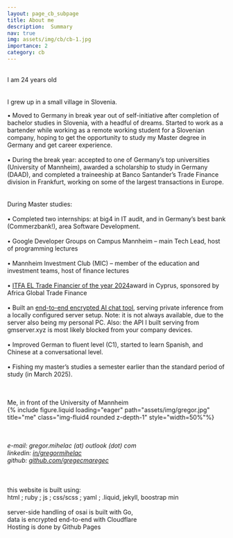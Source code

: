 ```yaml
---
layout: page_cb_subpage
title: About me
description:  Summary
nav: true
img: assets/img/cb/cb-1.jpg
importance: 2
category: cb
---
```





<br>
I am 24 years old<br>
<br>
<br>
I grew up in a small village in Slovenia.<br>

• Moved to Germany in break year out of self-initiative after completion of bachelor studies in Slovenia, with a headful of dreams. Started to work as a bartender while working as a remote working student for a Slovenian company, hoping to get the opportunity to study my Master degree in Germany and get career experience.<br><br>
• During the break year: accepted to one of Germany’s top universities (University of Mannheim), awarded a scholarship to study in Germany (DAAD), and completed a traineeship at Banco Santander’s Trade Finance division in Frankfurt, working on some of the largest transactions in Europe. <br><br>
<br>
During Master studies:<br><br>
• Completed two internships: at big4 in IT audit, and in Germany’s best bank (Commerzbank!), area Software Development. <br><br>
• Google Developer Groups on Campus Mannheim – main Tech Lead, host of programming lectures<br><br>
• Mannheim Investment Club (MIC) – member of the education and investment teams, host of finance lectures<br><br>
• [ITFA EL Trade Financier of the year 2024](https://www.linkedin.com/posts/itfa-org_annualconference-cyprus-itfacyprus2024-activity-7240387292995977216-ai-y/)award in Cyprus, sponsored by Africa Global Trade Finance<br><br>
• Built an [end-to-end encrypted AI chat tool](https://gregormihelac.com/osai/), serving private inference from a locally configured server setup. Note: it is not always available, due to the server also being my personal PC. Also: the API I built serving from gmserver.xyz is most likely blocked from your company devices.<br><br>
• Improved German to fluent level (C1), started to learn Spanish, and Chinese at a conversational level.<br><br>
• Fishing my master’s studies a semester earlier than the standard period of study (in March 2025).<br>

<br>
<br>

<div class="caption">
    Me, in front of the University of Mannheim
</div>
<div class="row">
    <div class="col-sm mt-3 mt-md-0">
        {% include figure.liquid loading="eager" path="assets/img/gregor.jpg" title="me" class="img-fluid4 rounded z-depth-1" style="width=50%"%}
    </div>
</div>

<br>
<br>


<i>e-mail: gregor.mihelac (at) outlook (dot) com
<br>
linkedin: [in/gregormihelac](https://www.linkedin.com/in/gregormihelac/)
<br>
github: [github.com/gregecmaregec](https://github.com/gregecmaregec)</i>
<br>
<br>
<br>
<br>
this website is built using:<br>
html ; ruby ; js ; css/scss ; yaml ; .liquid, jekyll, boostrap min
<br>
<br>
server-side handling of osai is built with Go,<br>
data is encrypted end-to-end with Cloudflare<br>
Hosting is done by Github Pages

